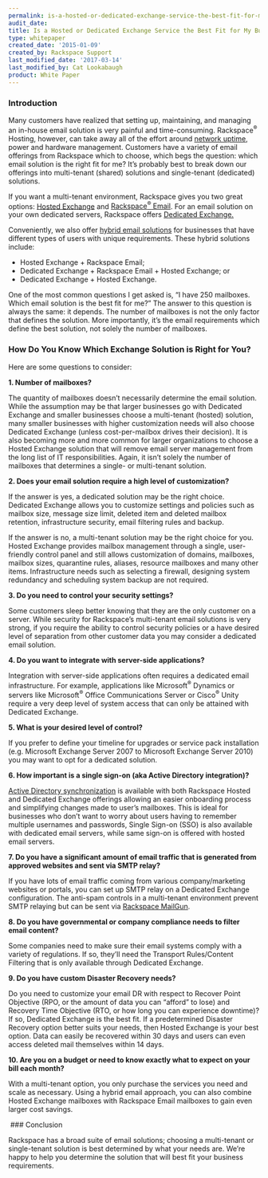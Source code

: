 ```yaml
---
permalink: is-a-hosted-or-dedicated-exchange-service-the-best-fit-for-my-business/
audit_date:
title: Is a Hosted or Dedicated Exchange Service the Best Fit for My Business?
type: whitepaper
created_date: '2015-01-09'
created_by: Rackspace Support
last_modified_date: '2017-03-14'
last_modified_by: Cat Lookabaugh
product: White Paper
---
```


### Introduction

Many customers have realized that setting up, maintaining, and managing
an in-house email solution is very painful and time-consuming.
Rackspace<sup>&reg;</sup> Hosting, however, can take away all of the effort
around [network
uptime](http://www.rackspace.com/whyrackspace/network/index.php), power
and hardware management. Customers have a variety of email offerings
from Rackspace which to choose, which begs the question: which email
solution is the right fit for me? It’s probably best to break down our
offerings into multi-tenant (shared) solutions and single-tenant
(dedicated) solutions.

If you want a multi-tenant environment, Rackspace gives you two great
options: [Hosted
Exchange](http://www.rackspace.com/apps/email_hosting/exchange_hosting/) and
[Rackspace<sup>&reg;</sup> Email](http://www.rackspace.com/email-hosting/webmail/).
For an email solution on your own dedicated servers, Rackspace
offers [D](http://www.rackspace.com/managed_hosting/services/dedicated_exchange.php)[edicated
Exchange.](http://www.rackspace.com/managed_hosting/services/dedicated_exchange.php)

Conveniently, we also offer [hybrid email
solutions](http://www.rackspace.com/email-hosting/webmail-exchange-hybrid/)
for businesses that have different types of users with unique
requirements. These hybrid solutions include:

-   Hosted Exchange + Rackspace Email;
-   Dedicated Exchange + Rackspace Email + Hosted Exchange; or
-   Dedicated Exchange + Hosted Exchange.

One of the most common questions I get asked is, “I have 250 mailboxes.
Which email solution is the best fit for me?” The answer to this
question is always the same: it depends. The number of mailboxes is not
the only factor that defines the solution. More importantly, it’s the
email requirements which define the best solution, not solely the number
of mailboxes.

### How Do You Know Which Exchange Solution is Right for You?

Here are some questions to consider:

**1. Number of mailboxes?**

The quantity of mailboxes doesn’t necessarily determine the email
solution. While the assumption may be that larger businesses go with
Dedicated Exchange and smaller businesses choose a multi-tenant (hosted)
solution, many smaller businesses with higher customization needs will
also choose Dedicated Exchange (unless cost-per-mailbox drives their
decision). It is also becoming more and more common for larger
organizations to choose a Hosted Exchange solution that will remove
email server management from the long list of IT responsibilities.
Again, it isn’t solely the number of mailboxes that determines a single-
or multi-tenant solution.

**2. Does your email solution require a high level of customization?**

If the answer is yes, a dedicated solution may be the right choice.
Dedicated Exchange allows you to customize settings and policies such as
mailbox size, message size limit, deleted item and deleted mailbox
retention, infrastructure security, email filtering rules and backup.

If the answer is no, a multi-tenant solution may be the right choice for
you. Hosted Exchange provides mailbox management through a single,
user-friendly control panel and still allows customization of domains,
mailboxes, mailbox sizes, quarantine rules, aliases, resource mailboxes
and many other items. Infrastructure needs such as selecting a firewall,
designing system redundancy and scheduling system backup are not
required.

**3. Do you need to control your security settings?**

Some customers sleep better knowing that they are the only customer on a
server. While security for Rackspace’s multi-tenant email solutions is
very strong, if you require the ability to control security policies or
a have desired level of separation from other customer data you may
consider a dedicated email solution.

**4. Do you want to integrate with server-side applications?**

Integration with server-side applications often requires a dedicated
email infrastructure. For example, applications like Microsoft<sup>&reg;</sup>
Dynamics or servers like Microsoft<sup>&reg;</sup> Office Communications Server
or Cisco<sup>&reg;</sup> Unity require a very deep level of system access that
can only be attained with Dedicated Exchange.

**5. What is your desired level of control?**

If you prefer to define your timeline for upgrades or service pack
installation (e.g. Microsoft Exchange Server 2007 to Microsoft Exchange
Server 2010) you may want to opt for a dedicated solution.

**6. How important is a single sign-on (aka Active Directory integration)?**

[Active Directory
synchronization](http://www.rackspace.com/blog/directory-sync-easy-active-directory-integration-for-your-email/)
is available with both Rackspace Hosted and Dedicated Exchange offerings
allowing an easier onboarding process and simplifying changes made to
user’s mailboxes. This is ideal for businesses who don’t want to worry
about users having to remember multiple usernames and passwords, Single
Sign-on (SSO) is also available with dedicated email servers, while same
sign-on is offered with hosted email servers.

**7. Do you have a significant amount of email traffic that is generated
from approved websites and sent via SMTP relay?**

If you have lots of email traffic coming from various company/marketing
websites or portals, you can set up SMTP relay on a Dedicated Exchange
configuration. The anti-spam controls in a multi-tenant environment
prevent SMTP relaying but can be sent via [Rackspace
MailGun](http://www.rackspace.com/mailgun/).

**8. Do you have governmental or company compliance needs to filter
email content?**

Some companies need to make sure their email systems comply with a
variety of regulations. If so, they’ll need the Transport Rules/Content
Filtering that is only available through Dedicated Exchange.

**9. Do you have custom Disaster Recovery needs?**

Do you need to customize your email DR with respect to Recover Point
Objective (RPO, or the amount of data you can “afford” to lose) and
Recovery Time Objective (RTO, or how long you can experience downtime)?
If so, Dedicated Exchange is the best fit. If a predetermined Disaster
Recovery option better suits your needs, then Hosted Exchange is your
best option. Data can easily be recovered within 30 days and users can
even access deleted mail themselves within 14 days.

**10. Are you on a budget or need to know exactly what to expect on your
bill each month?**

With a multi-tenant option, you only purchase the services you need and
scale as necessary. Using a hybrid email approach, you can also combine
Hosted Exchange mailboxes with Rackspace Email mailboxes to gain even
larger cost savings.

 ### Conclusion

Rackspace has a broad suite of email solutions; choosing a multi-tenant
or single-tenant solution is best determined by what your needs are.
We’re happy to help you determine the solution that will best fit your
business requirements.



